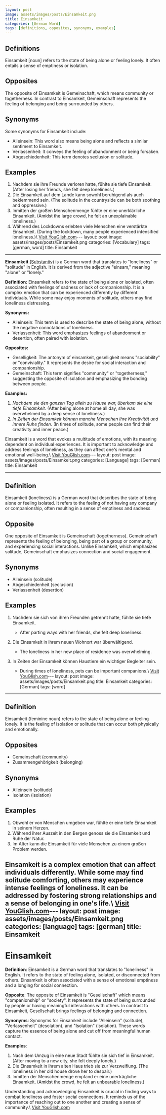 ```yaml
---
layout: post
image: assets/images/posts/Einsamkeit.png
title: Einsamkeit
categories: [German Word]
tags: [definitions, opposites, synonyms, examples]
---
```


## Definitions
Einsamkeit [noun] refers to the state of being alone or feeling lonely. It often entails a sense of emptiness or isolation. 

## Opposites
The opposite of Einsamkeit is Gemeinschaft, which means community or togetherness. In contrast to Einsamkeit, Gemeinschaft represents the feeling of belonging and being surrounded by others. 

## Synonyms
Some synonyms for Einsamkeit include:
- Alleinsein: This word also means being alone and reflects a similar sentiment to Einsamkeit.
- Verlassenheit: It conveys the feeling of abandonment or being forsaken.
- Abgeschiedenheit: This term denotes seclusion or solitude.

## Examples
1. Nachdem sie ihre Freunde verloren hatte, fühlte sie tiefe Einsamkeit. (After losing her friends, she felt deep loneliness.)
2. Die Einsamkeit auf dem Lande kann sowohl beruhigend als auch beklemmend sein. (The solitude in the countryside can be both soothing and oppressive.)
3. Inmitten der großen Menschenmenge fühlte er eine unerklärliche Einsamkeit. (Amidst the large crowd, he felt an unexplainable loneliness.)
4. Während des Lockdowns erlebten viele Menschen eine verstärkte Einsamkeit. (During the lockdown, many people experienced intensified loneliness.)\ <a id="yg-widget-0" class="youglish-widget" data-query="Einsamkeit" data-lang="german" data-components="8412" data-auto-start="0" data-bkg-color="theme_light" data-title="How%20to%20pronounce%20Einsamkeit%20in%20German"  rel="nofollow" href="https://youglish.com">Visit YouGlish.com</a><script async src="https://youglish.com/public/emb/widget.js" charset="utf-8"></script>---
layout: post
image: assets/images/posts/Einsamkeit.png
categories: [Vocabulary]
tags: [german, word]
title: Einsamkeit

---

**Einsamkeit** [(Substantiv)](https://de.wiktionary.org/wiki/Substantiv) is a German word that translates to "loneliness" or "solitude" in English. It is derived from the adjective "einsam," meaning "alone" or "lonely." 

**Definition:** 
Einsamkeit refers to the state of being alone or isolated, often associated with feelings of sadness or lack of companionship. It is a complex emotion that can be experienced differently by different individuals. While some may enjoy moments of solitude, others may find loneliness distressing.

**Synonyms:**
- Alleinsein: This term is used to describe the state of being alone, without the negative connotations of loneliness.
- Verlassenheit: This word emphasizes feelings of abandonment or desertion, often paired with isolation.

**Opposites:**
- Geselligkeit: The antonym of einsamkeit, geselligkeit means "sociability" or "conviviality." It represents the desire for social interaction and companionship.
- Gemeinschaft: This term signifies "community" or "togetherness," suggesting the opposite of isolation and emphasizing the bonding between people.

**Examples:**
1. *Nachdem sie den ganzen Tag allein zu Hause war, überkam sie eine tiefe Einsamkeit.* (After being alone at home all day, she was overwhelmed by a deep sense of loneliness.)
2. *In Zeiten der Einsamkeit können manche Menschen ihre Kreativität und innere Ruhe finden.* (In times of solitude, some people can find their creativity and inner peace.)

Einsamkeit is a word that evokes a multitude of emotions, with its meaning dependent on individual experiences. It is important to acknowledge and address feelings of loneliness, as they can affect one's mental and emotional well-being.\ <a id="yg-widget-0" class="youglish-widget" data-query="Einsamkeit" data-lang="german" data-components="8412" data-auto-start="0" data-bkg-color="theme_light" data-title="How%20to%20pronounce%20Einsamkeit%20in%20German"  rel="nofollow" href="https://youglish.com">Visit YouGlish.com</a><script async src="https://youglish.com/public/emb/widget.js" charset="utf-8"></script>---
layout: post
image: assets/images/posts/Einsamkeit.png
categories: [Language]
tags: [German]
title: Einsamkeit

---

## Definition

Einsamkeit (loneliness) is a German word that describes the state of being alone or feeling isolated. It refers to the feeling of not having any company or companionship, often resulting in a sense of emptiness and sadness.

## Opposite

One opposite of Einsamkeit is Gemeinschaft (togetherness). Gemeinschaft represents the feeling of belonging, being part of a group or community, and experiencing social interactions. Unlike Einsamkeit, which emphasizes solitude, Gemeinschaft emphasizes connection and social engagement.

## Synonyms

- Alleinsein (solitude)
- Abgeschiedenheit (seclusion)
- Verlassenheit (desertion)

## Examples

1. Nachdem sie sich von ihren Freunden getrennt hatte, fühlte sie tiefe Einsamkeit.
   - After parting ways with her friends, she felt deep loneliness.

2. Die Einsamkeit in ihrem neuen Wohnort war überwältigend.
   - The loneliness in her new place of residence was overwhelming.

3. In Zeiten der Einsamkeit können Haustiere ein wichtiger Begleiter sein.
   - During times of loneliness, pets can be important companions.\ <a id="yg-widget-0" class="youglish-widget" data-query="Einsamkeit" data-lang="german" data-components="8412" data-auto-start="0" data-bkg-color="theme_light" data-title="How%20to%20pronounce%20Einsamkeit%20in%20German"  rel="nofollow" href="https://youglish.com">Visit YouGlish.com</a><script async src="https://youglish.com/public/emb/widget.js" charset="utf-8"></script>---
layout: post
image: assets/images/posts/Einsamkeit.png
title: Einsamkeit
categories: [German]
tags: [word]
---

## Definition
Einsamkeit (feminine noun) refers to the state of being alone or feeling lonely. It is the feeling of isolation or solitude that can occur both physically and emotionally.

## Opposites
- Gemeinschaft (community)
- Zusammengehörigkeit (belonging)

## Synonyms
- Alleinsein (solitude)
- Isolation (isolation)

## Examples
1. Obwohl er von Menschen umgeben war, fühlte er eine tiefe Einsamkeit in seinem Herzen.
2. Während ihrer Auszeit in den Bergen genoss sie die Einsamkeit und Ruhe der Natur.
3. Im Alter kann die Einsamkeit für viele Menschen zu einem großen Problem werden.

Einsamkeit is a complex emotion that can affect individuals differently. While some may find solitude comforting, others may experience intense feelings of loneliness. It can be addressed by fostering strong relationships and a sense of belonging in one's life.\ <a id="yg-widget-0" class="youglish-widget" data-query="Einsamkeit" data-lang="german" data-components="8412" data-auto-start="0" data-bkg-color="theme_light" data-title="How%20to%20pronounce%20Einsamkeit%20in%20German"  rel="nofollow" href="https://youglish.com">Visit YouGlish.com</a><script async src="https://youglish.com/public/emb/widget.js" charset="utf-8"></script>---
layout: post
image: assets/images/posts/Einsamkeit.png
categories: [language]
tags: [german]
title: Einsamkeit
---

# Einsamkeit

**Definition**: Einsamkeit is a German word that translates to "loneliness" in English. It refers to the state of feeling alone, isolated, or disconnected from others. Einsamkeit is often associated with a sense of emotional emptiness and a longing for social connection.

**Opposite**: The opposite of Einsamkeit is "Gesellschaft" which means "companionship" or "society". It represents the state of being surrounded by people or having meaningful interactions with others. In contrast to Einsamkeit, Gesellschaft brings feelings of belonging and connection.

**Synonyms**: Synonyms for Einsamkeit include "Alleinsein" (solitude), "Verlassenheit" (desolation), and "Isolation" (isolation). These words capture the essence of being alone and cut off from meaningful human contact.

**Examples**: 
1. Nach dem Umzug in eine neue Stadt fühlte sie sich tief in Einsamkeit.
(After moving to a new city, she felt deeply lonely.)
2. Die Einsamkeit in ihrem alten Haus trieb sie zur Verzweiflung.
(The loneliness in her old house drove her to despair.)
3. Inmitten der Menschenmenge empfand er eine unerträgliche Einsamkeit.
(Amidst the crowd, he felt an unbearable loneliness.)

Understanding and acknowledging Einsamkeit is crucial in finding ways to combat loneliness and foster social connections. It reminds us of the importance of reaching out to one another and creating a sense of community.\ <a id="yg-widget-0" class="youglish-widget" data-query="Einsamkeit" data-lang="german" data-components="8412" data-auto-start="0" data-bkg-color="theme_light" data-title="How%20to%20pronounce%20Einsamkeit%20in%20German"  rel="nofollow" href="https://youglish.com">Visit YouGlish.com</a><script async src="https://youglish.com/public/emb/widget.js" charset="utf-8"></script>